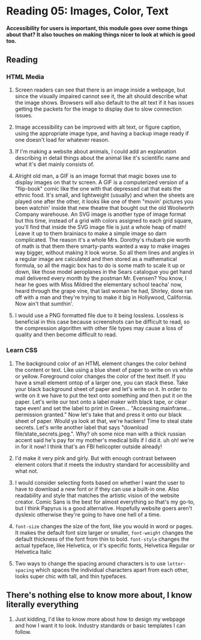 # Reading 05: Images, Color, Text

#### Accessibility for users is important, this module goes over some things about that? It also touches on making things nicer to look at which is good too.

## Reading

### HTML Media

1. Screen readers can see that there is an image inside a webpage, but since the visually impaired cannot see it, the alt should describe what the image shows. Browsers will also default to the alt text if it has issues getting the packets for the image to display due to slow connection issues.

2. Image accessibility can be improved with alt text, or figure caption, using the appropriate image type, and having a backup image ready if one doesn't load for whatever reason.

3. If I'm making a website about animals, I could add an explanation describing in detail things about the animal like it's scientific name and what it's diet mainly consists of.

4. Alright old man, a GIF is an image format that magic boxes use to display images on that tv screen. A GIF is a computerized version of a "flip-book" comic like the one with that depressed cat that eats the ethnic food. It's small, and lightweight (usually) and when the sheets are played one after the other, it looks like one of them "movin' pictures you been watchin' inside that new theatre that bought out the old Woolworth Company warehouse. An SVG image is another type of image format but this time, instead of a grid with colors assigned to each grid square, you'll find that inside the SVG image file is just a whole heap of math! Leave it up to them brainiacs to make a simple image so darn complicated. The reason it's a whole Mrs. Dorothy's rhubarb pie worth of math is that them there smarty-pants wanted a way to make images way bigger, without making it look worse. So all them lines and angles in a regular image are calculated and then stored as a mathematical formula, so all the magic box has to do is some math to scale it up or down, like those model aeroplanes in the Sears catalogue you get hand mail delivered every month by the postman Mr. Evensen? You know, I hear he goes with Miss Mildred the elementary school teacha' now, heard through the grape vine, that last woman he had, Shirley, done ran off with a man and they're trying to make it big in Hollywood, California. Now ain't that sumthin'.

5. I would use a PNG formatted file due to it being lossless. Lossless is beneficial in this case because screenshots can be difficult to read, so the compression algorithm with other file types may cause a loss of quality and then become difficult to read.

### Learn CSS

1. The background color of an HTML element changes the color behind the content or text. Like using a blue sheet of paper to write on vs white or yellow. Foreground color changes the color of the text itself. If you have a small element ontop of a larger one, you can stack these. Take your black background sheet of paper and let's write on it. In order to write on it we have to put the text onto something and then put it on the paper. Let's write our text onto a label maker with black tape, or clear tape even! and set the label to print in Green... "Accessing mainframe... permission granted." Now let's take that and press it onto our black sheet of paper. Would ya look at that, we're hackers! Time to steal state secrets. Let's write another label that says "download file/state_secrets.jpeg.". Why? oh some nice man with a thick russian accent said he's pay for my mother's medical bills if I did it. uh oh! we're in for it now! I think that's an FBI helicopter outside already!

2. I'd make it very pink and girly. But with enough contrast between element colors that it meets the industry standard for accessibility and what not.

3. I would consider selecting fonts based on whether I want the user to have to download a new font or if they can use a built-in one. Also readability and style that matches the artistic vision of the website creator. Comic Sans is the best for almost everything so that's my go-to, but I think Papyrus is a good alternative. Hopefully website goers aren't dyslexic otherwise they're going to have one hell of a time.

4. `font-size` changes the size of the font, like you would in word or pages. It makes the default font size larger or smaller, `font-weight` changes the default thickness of the font from thin to bold. `font-style` changes the actual typeface, like Helvetica, or it's specific fonts, Helvetica Regular or Helvetica Italic

5. Two ways to change the spacing around characters is to use `letter-spacing` which spaces the individual characters apart from each other, looks super chic with tall, and thin typefaces.

## There's nothing else to know more about, I know literally everything

1. Just kidding, I'd like to know more about how to design my webpage and how I want it to look. Industry standards or basic templates I can follow.
